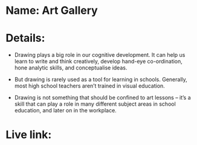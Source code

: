 # Name: Art Gallery

# Details: 

* Drawing plays a big role in our cognitive development. It can help us learn to write and think creatively, develop hand-eye co-ordination, hone analytic skills, and conceptualise ideas.

* But drawing is rarely used as a tool for learning in schools. Generally, most high school teachers aren’t trained in visual education.

* Drawing is not something that should be confined to art lessons – it’s a skill that can play a role in many different subject areas in school education, and later on in the workplace.

# Live link: